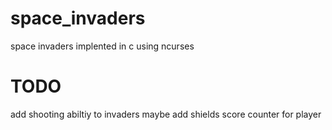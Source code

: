 # space_invaders
space invaders implented in c using ncurses

# TODO
add shooting abiltiy to invaders
maybe add shields
score counter for player
